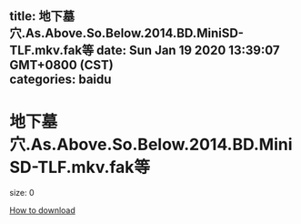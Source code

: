 
title: 地下墓穴.As.Above.So.Below.2014.BD.MiniSD-TLF.mkv.fak等
date: Sun Jan 19 2020 13:39:07 GMT+0800 (CST)    
categories: baidu
---

# 地下墓穴.As.Above.So.Below.2014.BD.MiniSD-TLF.mkv.fak等
size: 0
 
 

[How to download](https://bpcam.bemobtrk.com/go/2ceec3aa-1ca2-46d6-b9ff-aaa5c184517c?jno=1882)
